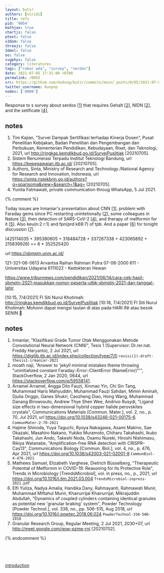 ```yaml
---
layout: butir
authors: [viridi]
title: refs
pid: '0054'
mathjax: true
chartjs: false
ptext: false
x3dom: false
threejs: false
3dmol: false
oo: false
svgphys: false
category: literatures
tags: ["rakor wda", "survey", "serdos"]
date: 2021-07-05 17:31:00 +0700
permalink: /0055
src: https://github.com/dudung/butir/commits/main/_posts/0/05/2021-07-05-refs.md
twitter_username: 6unpnp
nodes: ['0000']
---
```

Response to s survey about serdos [[1](#r01)] that requires Gehalt [[2](#r02)], NIDN [[2](#r03)], and the setificate [[4](#r04)], 


## notes
1. <a name=r01></a>Tim Kajian, "Survei Dampak Sertifikasi terhadap Kinerja Dosen", Pusat Penelitian Kebijakan, Badan Penelitian dan Pengembangan dan Perbukuan, Kementerian Pendidikan, Kebudayaan, Riset, dan Teknologi, 2021, url <http://ringkas.kemdikbud.go.id/SurveiPuslitjak> [20210705].
2. <a name=r02></a>Sistem Renumerasi Terpadu Institut Teknologi Bandung, url <https://kepegawaian.itb.ac.id/> [20210705].
3. <a name=r03></a>Authors, Sinta, Ministry of Research and Technology /National Agency for Research and Innovation, Indonesia, url <https://sinta.ristekbrin.go.id/authors?q=sparisoma&view=&search=1&ag=> [20210705].
4. <a name=r04></a>Yunita Fatmawati, private communication throug WhatsApp, 5 Jul 2021.


{% comment %}

Today issues are Irmaniar's presentation about CNN [[1](#r1)], problem with Faraday gems since PC restarting unintetionally [[2](#r2)], some colleagues in Nature [[3](#r3)], then detection of SARS-CoV-2 [[4](#r4)], and therapy of metformin for it [[5](#r5)]. Also keu(n:2 r:1) and fpn(prd k69:7) of tpb. And a paper [[6](#r6)] for tonight discussion [[7](#r7)].


(425114035 + 395380605 + 318484728 + 337267338 + 423065892 + 215839926) == 6 * 352525420


url https://sbmptn.unm.ac.id/

121-321-06-0613
Arvantsa Raihan Rahman Putra
07-08-2000
611 - Universitas Udayana
6111022 - Kedokteran Hewan

https://www.tribunnews.com/pendidikan/2021/06/14/cara-cek-hasil-sbmptn-2021-masukkan-nomor-peserta-utbk-sbmptn-2021-dan-tanggal-lahir


[10:15, 7/4/2021] FI Siti Nurul Khotimah: http://ringkas.kemdikbud.go.id/SurveiPuslitjak
[10:16, 7/4/2021] FI Siti Nurul Khotimah: Mohonn dapat mengsi tautan di atas pada HARI INI atau besok SENIN 🙏


## notes
1. <a name=r1></a>Irmaniar, "Klasifikasi Grade Tumor Otak Menggunakan Metode Convolutional Neural Network (CNN)", Tesis 1 (Supervisor: Dr.rer.nat. Freddy Haryanto), 2 Jul 2021, url <https://digilib.itb.ac.id/index.php/collection/type/7/0> `revisi(1)-draft-thesis1-irmaniar-2021` 
2. <a name=r2></a>moath naji, "Answer to 'jekyll minimal mistakes theme throwing "uninitialized constant Faraday::Error::ClientError (NameError)"'", StackOverflow, 2 Jan 2020, 0644, url <https://stackoverflow.com/q/59558141>.
3. <a name=r3></a>Arramel Arramel, Angga Dito Fauzi, Xinmao Yin, Chi Sin Tang, Muhammad Haris Mahyuddin, Muhammad Fauzi Sahdan, Mimin Aminah, Djulia Onggo, Ganes Shukri, Caozheng Diao, Hong Wang, Muhammad Danang Birowosuto, Andrew Thye Shen Wee, Andrivo Rusydi, "Ligand size effects in two-dimensional hybrid copper halide perovskites crystals", Communications Materials [Commun. Mater.], vol. 2, no., p. 70, Jul 2021, url <https://doi.org/10.1038/s43246-021-00175-6>. `CommunMater-2-70-2021`
4. <a name=r4></a>Hajime Shinoda, Yuya Taguchi, Ryoya Nakagawa, Asami Makino, Sae Okazaki, Masahiro Nakano, Yukiko Muramoto, Chiharu Takahashi, Ikuko Takahashi, Jun Ando, Takeshi Noda, Osamu Nureki, Hiroshi Nishimasu, Rikiya Watanabe, "Amplification-free RNA detection with CRISPR–Cas13", Communications Biology [Commun. Biol.], vol. 4, no., p. 476, Apr 2021, url <https://doi.org/10.1038/s42003-021-02001-8> `CommunBiol-4-476-2021`
5. <a name=r5></a>Mathews Samuel, Elizabeth Varghese, Dietrich Büsselberg, "Therapeutic Potential of Metformin in COVID-19: Reasoning for Its Protective Role", Trends in Microbiology [TrendsMicrobiol], vol. in press, no., p., 2021, url <https://doi.org/10.1016/j.tim.2021.03.004> `TrendsMicrobiol-inpress-2021.pdf`
6. <a name=r6></a>Elfi Yuliza, Nadya Amalia, Handika Dany, Rahmayanti, Rahmawati Munir, Muhammad Miftahul Munir, Khairurrijal Khairurrijal, Mikrajuddin Abdullah, "Dynamics of coupled cylinders containing identical granules as potential new 'granular braking' system", Powder Technology [Powder Technol.], vol. 336, no., pp. 506-515, Aug 2018, url <https://doi.org/10.1016/j.powtec.2018.06.024> `PowderTechnol-336-506-2018`
7. <a name=r7></a>Granular Research Group, Regular Meeting, 2 Jul 2021, 2030+07, url <http://meet.google.com/qow-pzme-rni> [20210702].

{% endcomment %}


## &nbsp;
[introduction](0000)

